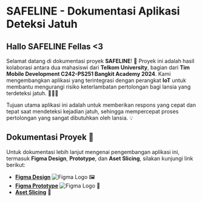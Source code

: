 # SAFELINE - Dokumentasi Aplikasi Deteksi Jatuh

## Hallo SAFELINE Fellas <3

Selamat datang di dokumentasi proyek **SAFELINE**! 🎉 Proyek ini adalah hasil kolaborasi antara dua mahasiswi dari **Telkom University**, bagian dari **Tim Mobile Development C242-PS251 Bangkit Academy 2024**. Kami mengembangkan aplikasi yang terintegrasi dengan perangkat **IoT** untuk membantu mengurangi risiko keterlambatan pertolongan bagi lansia yang terdeteksi jatuh. 🚶‍♂️💥

Tujuan utama aplikasi ini adalah untuk memberikan respons yang cepat dan tepat saat mendeteksi kejadian jatuh, sehingga mempercepat proses pertolongan yang sangat dibutuhkan oleh lansia. 💡

## Dokumentasi Proyek 📑

Untuk dokumentasi lebih lanjut mengenai pengembangan aplikasi ini, termasuk **Figma Design**, **Prototype**, dan **Aset Slicing**, silakan kunjungi link berikut:

- [**Figma Design**](https://www.figma.com/design/q1uDRxX19evdjJmn932QBs/CAPSTONE-PROJECT?node-id=0-1&t=be0i8Vs616fyYv4V-1) ![Figma Logo](https://img.shields.io/badge/Figma-Design-blue?style=for-the-badge&logo=figma&logoColor=white) 🖼️
- [**Figma Prototype**](https://www.figma.com/proto/q1uDRxX19evdjJmn932QBs/CAPSTONE-PROJECT?node-id=18-615&node-type=canvas&t=dtOJ0fuKtYxkNb5E-1&scaling=min-zoom&content-scaling=fixed&page-id=0%3A1&starting-point-node-id=15%3A593) ![Figma Logo](https://img.shields.io/badge/Figma-Prototype-blue?style=for-the-badge&logo=figma&logoColor=white) 🚀
- [**Aset Slicing**](https://drive.google.com/drive/folders/1IEdn7bTztCLCTzpakqFCnUCU9llmJ7W2?usp=drive_link) 📂

